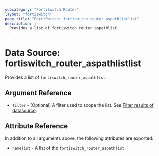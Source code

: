 ```yaml
---
subcategory: "FortiSwitch Router"
layout: "fortiswitch"
page_title: "FortiSwitch: fortiswitch_router_aspathlistlist"
description: |-
  Provides a list of fortiswitch_router_aspathlist.
---
```


# Data Source: fortiswitch_router_aspathlistlist
Provides a list of `fortiswitch_router_aspathlist`.

## Argument Reference

* `filter` - (Optional) A filter used to scope the list. See [Filter results of datasource](https://registry.terraform.io/providers/fortinetdev/fortiswitch/latest/docs/guides/fgt_filter).

## Attribute Reference

In addition to all arguments above, the following attributes are exported:

* `namelist` -  A list of the `fortiswitch_router_aspathlist`.
